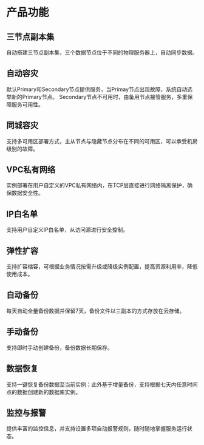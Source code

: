# 产品功能

## 三节点副本集
自动搭建三节点副本集，三个数据节点位于不同的物理服务器上，自动同步数据。

## 自动容灾
默认Primary和Secondary节点提供服务，当Primay节点出现故障，系统自动选举新的Primary节点。 Secondary节点不可用时，由备用节点接管服务，多重保障服务可用性。

## 同城容灾
支持多可用区部署方式，主从节点与隐藏节点分布在不同的可用区，可以承受机房级别的故障。

## VPC私有网络
实例部署在用户自定义的VPC私有网络内，在TCP层直接进行网络隔离保护，确保数据安全性。

## IP白名单
支持用户自定义IP白名单，从访问源进行安全控制。

## 弹性扩容
支持扩容缩容，可根据业务情况按需升级或降级实例配置，提高资源利用率，降低使用成本。

## 自动备份
每天自动全量备份数据并保留7天，备份文件以三副本的方式存放在云存储。

## 手动备份
支持即时手动创建备份，备份数据长期保存。

## 数据恢复
支持一键恢复备份数据至当前实例；此外基于增量备份，支持根据七天内任意时间点的数据创建新的数据库实例。

## 监控与报警
提供丰富的监控信息，并支持设置多项自动报警规则，随时随地掌握服务运行状态。


